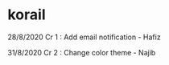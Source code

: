 # korail
28/8/2020 Cr 1 : Add email notification - Hafiz

31/8/2020  Cr 2 : Change color theme - Najib

